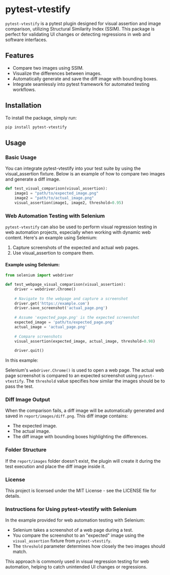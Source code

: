 # pytest-vtestify

`pytest-vtestify` is a pytest plugin designed for visual assertion and image comparison, utilizing Structural Similarity Index (SSIM). This package is perfect for validating UI changes or detecting regressions in web and software interfaces.

## Features

- Compare two images using SSIM.
- Visualize the differences between images.
- Automatically generate and save the diff image with bounding boxes.
- Integrate seamlessly into pytest framework for automated testing workflows.

## Installation

To install the package, simply run:

```bash
pip install pytest-vtestify
```

##  Usage

### Basic Usage

You can integrate pytest-vtestify into your test suite by using the visual_assertion fixture. Below is an example of how to compare two images and generate a diff image.

```python
def test_visual_comparison(visual_assertion):
    image1 = "path/to/expected_image.png"
    image2 = "path/to/actual_image.png"
    visual_assertion(image1, image2, threshold=0.95)
```

### Web Automation Testing with Selenium
`pytest-vtestify` can also be used to perform visual regression testing in web automation projects, especially when working with dynamic web content. Here's an example using Selenium:

1. Capture screenshots of the expected and actual web pages.
2. Use visual_assertion to compare them.

#### Example using Selenium:

```python
from selenium import webdriver

def test_webpage_visual_comparison(visual_assertion):
    driver = webdriver.Chrome()
    
    # Navigate to the webpage and capture a screenshot
    driver.get('https://example.com')
    driver.save_screenshot('actual_page.png')
    
    # Assume 'expected_page.png' is the expected screenshot
    expected_image = 'path/to/expected_page.png'
    actual_image = 'actual_page.png'
    
    # Compare screenshots
    visual_assertion(expected_image, actual_image, threshold=0.98)
    
    driver.quit()
```
In this example:

Selenium's `webdriver.Chrome()` is used to open a web page.
The actual web page screenshot is compared to an expected screenshot using `pytest-vtestify`.
The `threshold` value specifies how similar the images should be to pass the test.

### Diff Image Output
When the comparison fails, a diff image will be automatically generated and saved in `report/images/diff.png`. This diff image contains:

- The expected image.
- The actual image.
- The diff image with bounding boxes highlighting the differences.

### Folder Structure
If the `report/images` folder doesn't exist, the plugin will create it during the test execution and place the diff image inside it.

### License
This project is licensed under the MIT License - see the LICENSE file for details.

### **Instructions for Using pytest-vtestify with Selenium**

In the example provided for web automation testing with Selenium:
- Selenium takes a screenshot of a web page during a test.
- You compare the screenshot to an "expected" image using the `visual_assertion` fixture from `pytest-vtestify`.
- The `threshold` parameter determines how closely the two images should match.

This approach is commonly used in visual regression testing for web automation, helping to catch unintended UI changes or regressions.